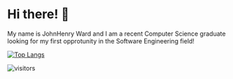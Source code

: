 # Hi there! 👋
My name is JohnHenry Ward and I am a recent Computer Science graduate looking for my first opprotunity in the Software Engineering field!

[![Top Langs](https://github-readme-stats.vercel.app/api/top-langs/?username=JohnHenry-Ward&layout=compact&theme=dark)](https://github.com/anuraghazra/github-readme-stats)

![visitors](https://visitor-badge.glitch.me/badge?page_id=JohnHenry-Ward}.JohnHenry-Ward)
